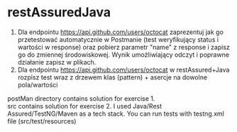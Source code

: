 # restAssuredJava

1. Dla endpointu https://api.github.com/users/octocat zaprezentuj jak go przetestować automatycznie w Postmanie (test weryfikujący status i wartości w response) oraz pobierz parametr "name" z response i zapisz go do zmiennej środowiskowej. Wynik umożliwiający odczyt i poprawne działanie zapisz w plikach. 
2. Dla endpointu https://api.github.com/users/octocat w restAssured+Java rozpisz test wraz z drzewem klas (pattern) + asercje na dowolne pola/wartości

postMan directory contains solution for exercise 1.  
src contains solution for exercise 2. I used Java/Rest Assured/TestNG/Maven as a tech stack. You can run tests with testng.xml file (src/test/resources)  
